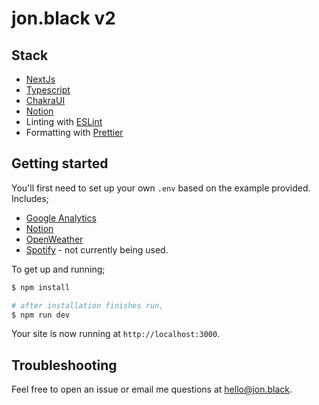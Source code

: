 # jon.black v2

## Stack

- [NextJs](https://nextjs.org/)
- [Typescript](https://www.typescriptlang.org/)
- [ChakraUI](https://chakra-ui.com/)
- [Notion](https://developers.notion.com/)
- Linting with [ESLint](https://eslint.org/)
- Formatting with [Prettier](https://prettier.io/)

## Getting started

You'll first need to set up your own `.env` based on the example provided. Includes;

- [Google Analytics](https://analytics.google.com/)
- [Notion](https://developers.notion.com/)
- [OpenWeather](https://openweathermap.org/)
- [Spotify](https://developer.spotify.com/documentation/web-api/) - not currently being used.

To get up and running;

```bash
$ npm install

# after installation finishes run,
$ npm run dev
```

Your site is now running at `http://localhost:3000`.

## Troubleshooting

Feel free to open an issue or email me questions at [hello@jon.black](hello@jon.black).
